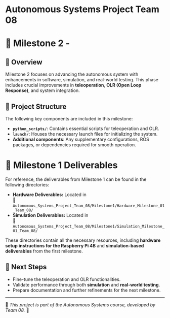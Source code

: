 # Autonomous Systems Project Team 08

# 🚀 Milestone 2 - 

## 📌 Overview
Milestone 2 focuses on advancing the autonomous system with enhancements in software, simulation, and real-world testing. This phase includes crucial improvements in **teleoperation**, **OLR (Open Loop Response)**, and system integration.

## 📁 Project Structure
The following key components are included in this milestone:

- **`python_scripts/`**: Contains essential scripts for teleoperation and OLR.
- **`launch/`**: Houses the necessary launch files for initializing the system.
- **Additional components**: Any supplementary configurations, ROS packages, or dependencies required for smooth operation.

# 📜 Milestone 1 Deliverables
For reference, the deliverables from Milestone 1 can be found in the following directories:

- **Hardware Deliverables:** Located in  
  📂 `Autonomous_Systems_Project_Team_08/Milestone1/Hardware_Milestone_01_Team_08/`
- **Simulation Deliverables:** Located in  
  📂 `Autonomous_Systems_Project_Team_08/Milestone1/Simulation_Milestone_01_Team_08/`

These directories contain all the necessary resources, including **hardware setup instructions for the Raspberry Pi 4B** and **simulation-based deliverables** from the first milestone.

## 📌 Next Steps
- Fine-tune the teleoperation and OLR functionalities.
- Validate performance through both **simulation** and **real-world testing**.
- Prepare documentation and further refinements for the next milestone.

---
📌 *This project is part of the Autonomous Systems course, developed by Team 08.* 🚀

